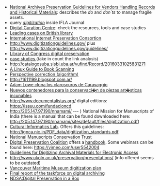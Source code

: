 * [National Archives Preservation Guidelines for Vendors Handling Records and Historical Materials](https://www.archives.gov/preservation/technical/vendor-training.html): describes the _do_ and _don`ts_ to manage fragile assets. 
* query [_digitization_](https://www.ifla.org/search/node/digitization) inside IFLA Journal
* [Digital Curation Centre](http://www.dcc.ac.uk/): check the resources, tools and case studies
* [Leading cases on British library](https://www.bl.uk/digitisation-services)
* [International Internet Preservation Consortion](http://netpreserve.org/)
* http://www.digitizationguidelines.gov/  plus http://www.digitizationguidelines.gov/guidelines/
* [Library of Congress digital preservation](http://www.digitalpreservation.gov/)
* [case studies ](http://netpreserve.org/web-archiving/case-studies/)(take in count the link analysis)
* http://catalogosuba.sisbi.uba.ar/vufind/Record/20160331025831271
* [A Linux Guide to Book Scanning](https://natecraun.net/articles/linux-guide-to-book-scanning.html)
* [Perspective correction (algorithm)](https://mzucker.github.io/2016/10/11/unprojecting-text-with-ellipses.html)
* http://1611199.blogspot.com.ar/
* [Adam Lowe clona los claroscuros de Caravaggio](https://elpais.com/diario/2009/10/08/ciberpais/1254968672_850215.html)
* [Nuevos contenedores para la conservaci�n de piezas art�sticas incunables](http://argentinainvestiga.edu.ar/infouniversidades/2.6/listado/noticia.php?titulo=nuevos_contenedores_para_la_conservacion_de_piezas_artisticas_incunables&id=1071)
* http://www.documentalistas.org/    digital editions: https://issuu.com/fundacioncd
* http://205.147.97.190/nnamami/  --- ) National Mission for Manuscripts of India (there is a manual that can be found downloaded here: http://205.147.97.190/nnamami/sites/default/files/digitization.pdf)
* [Cultural Informatics Lab](http://ignca.nic.in/mmd_body.htm). Offers this guidelines: http://ignca.nic.in/PDF_data/digitization_standards.pdf
* [National Manuscripts Conservation Trust](http://www.nmct.co.uk/)
* [Digital Preservation Coalition](http://www.dpconline.org/) offers a [handbook](http://dpconline.org/handbook). Some webinars can be found here: https://vimeo.com/user5542004
* [Guidelines for Digitizing Archival Materials for Electronic Access](https://www.archives.gov/preservation/technical/guidelines.html)
* http://www.ukoln.ac.uk/preservation/presentations/ (info offered seems to be outdated)
* [Vancouver Maritime Museum digitization plan](https://issuu.com/vanmaritime/docs/vmm_digitization_plan_2015)
* [Final report of the taskforce on digital archiving](https://www.clir.org/pubs/reports/pub63watersgarrett.pdf)
* [NDSA:Digital Preservation in a Box](https://wiki.diglib.org/NDSA:Digital_Preservation_in_a_Box)